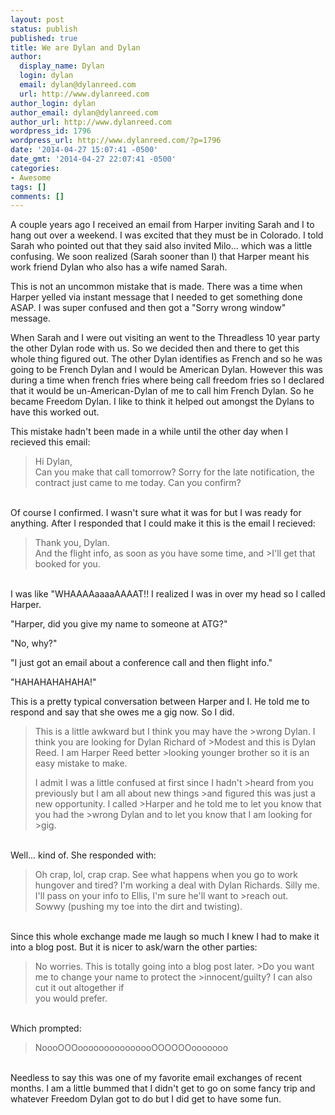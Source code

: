 ```yaml
---
layout: post
status: publish
published: true
title: We are Dylan and Dylan
author:
  display_name: Dylan
  login: dylan
  email: dylan@dylanreed.com
  url: http://www.dylanreed.com
author_login: dylan
author_email: dylan@dylanreed.com
author_url: http://www.dylanreed.com
wordpress_id: 1796
wordpress_url: http://www.dylanreed.com/?p=1796
date: '2014-04-27 15:07:41 -0500'
date_gmt: '2014-04-27 22:07:41 -0500'
categories:
- Awesome
tags: []
comments: []
---
```

<p>A couple years ago I received an email from Harper inviting Sarah and I to hang out over a weekend. I was excited that they must be in Colorado. I told Sarah who pointed out that they said also invited Milo... which was a little confusing. We soon realized (Sarah sooner than I) that Harper meant his work friend Dylan who also has a wife named Sarah.</p>
<p>This is not an uncommon mistake that is made. There was a time when Harper yelled via instant message that I needed to get something done ASAP. I was super confused and then got a "Sorry wrong window" message.</p>
<p>When Sarah and I were out visiting an went to the Threadless 10 year party the other Dylan rode with us. So we decided then and there to get this whole thing figured out. The other Dylan identifies as French and so he was going to be French Dylan and I would be American Dylan. However this was during a time when french fries where being call freedom fries so I declared that it would be un-American-Dylan of me to call him French Dylan. So he became Freedom Dylan. I like to think it helped out amongst the Dylans to have this worked out.</p>
<p>This mistake hadn't been made in a while until the other day when I recieved this email:</p>
<blockquote><p>Hi Dylan,<br />
Can you make that call tomorrow? Sorry for the late notification, the contract just came to me today. Can you confirm?</blockquote><br />
Of course I confirmed. I wasn't sure what it was for but I was ready for anything. After I responded that I could make it this is the email I recieved:</p>
<blockquote><p>Thank you, Dylan.<br />
And the flight info, as soon as you have some time, and >I'll get that booked for you.</blockquote><br />
I was like "WHAAAAaaaaAAAAT!! I realized I was in over my head so I called Harper.</p>
<p>"Harper, did you give my name to someone at ATG?"</p>
<p>"No, why?"</p>
<p>"I just got an email about a conference call and then flight info."</p>
<p>"HAHAHAHAHAHA!"</p>
<p>This is a pretty typical conversation between Harper and I. He told me to respond and say that she owes me a gig now. So I did.</p>
<blockquote><p>This is a little awkward but I think you may have the >wrong Dylan. I think you are looking for Dylan Richard of >Modest and this is Dylan Reed. I am Harper Reed better >looking younger brother so it is an easy mistake to make.</p>
<p>I admit I was a little confused at first since I hadn't >heard from you previously but I am all about new things >and figured this was just a new opportunity. I called >Harper and he told me to let you know that you had the >wrong Dylan and to let you know that I am looking for >gig.</blockquote><br />
Well... kind of. She responded with:</p>
<blockquote><p>Oh crap, lol, crap crap. See what happens when you go to work hungover and tired? I'm working a deal with Dylan Richards. Silly me.<br />
I'll pass on your info to Ellis, I'm sure he'll want to >reach out.<br />
Sowwy (pushing my toe into the dirt and twisting).</blockquote><br />
Since this whole exchange made me laugh so much I knew I had to make it into a blog post. But it is nicer to ask/warn the other parties:</p>
<blockquote><p>No worries. This is totally going into a blog post later. >Do you want me to change your name to protect the >innocent/guilty? I can also cut it out altogether if<br />
you would prefer.</blockquote><br />
Which prompted:</p>
<blockquote><p>NoooOOOooooooooooooooOOOOOOooooooo</blockquote><br />
Needless to say this was one of my favorite email exchanges of recent months. I am a little bummed that I didn't get to go on some fancy trip and whatever Freedom Dylan got to do but I did get to have some fun.</p>
